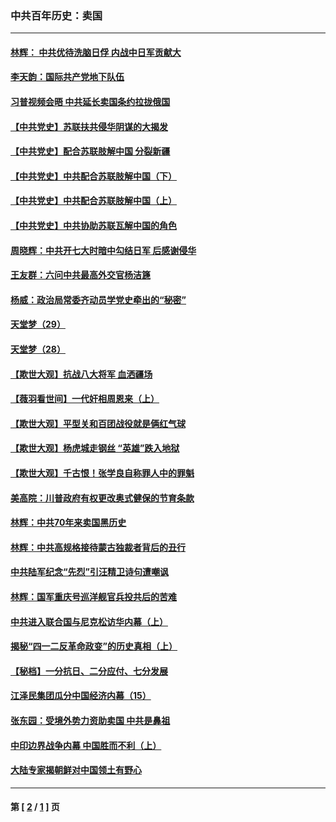 ### 中共百年历史：卖国
---
#### [林辉： 中共优待洗脑日俘 内战中日军贡献大](../../pages/nf1176117/n13624644.md?03030430) 
#### [李天韵：国际共产党地下队伍](../../pages/nf1176117/n13611808.md?03030430) 
#### [习普视频会晤 中共延长卖国条约拉拢俄国](../../pages/nf1176117/n13060971.md?03030430) 
#### [【中共党史】苏联扶共侵华阴谋的大揭发](../../pages/nf1176117/n13056050.md?03030430) 
#### [【中共党史】配合苏联肢解中国 分裂新疆](../../pages/nf1176117/n13040700.md?03030430) 
#### [【中共党史】中共配合苏联肢解中国（下）](../../pages/nf1176117/n13035660.md?03030430) 
#### [【中共党史】中共配合苏联肢解中国（上）](../../pages/nf1176117/n13030262.md?03030430) 
#### [【中共党史】中共协助苏联瓦解中国的角色](../../pages/nf1176117/n13018109.md?03030430) 
#### [周晓辉：中共开七大时暗中勾结日军 后感谢侵华](../../pages/nf1176117/n12921960.md?03030430) 
#### [王友群：六问中共最高外交官杨洁篪](../../pages/nf1176117/n12836495.md?03030430) 
#### [杨威：政治局常委齐动员学党史牵出的“秘密”](../../pages/nf1176117/n12764642.md?03030430) 
#### [天堂梦（29）](../../pages/nf1176117/n12408465.md?03030430) 
#### [天堂梦（28）](../../pages/nf1176117/n12408309.md?03030430) 
#### [【欺世大观】抗战八大将军 血洒疆场](../../pages/nf1176117/n12357044.md?03030430) 
#### [【薇羽看世间】一代奸相周恩来（上）](../../pages/nf1176117/n12401109.md?03030430) 
#### [【欺世大观】平型关和百团战役就是俩红气球](../../pages/nf1176117/n12359157.md?03030430) 
#### [【欺世大观】杨虎城走钢丝 “英雄”跌入地狱](../../pages/nf1176117/n12358840.md?03030430) 
#### [【欺世大观】千古恨！张学良自称罪人中的罪魁](../../pages/nf1176117/n12358629.md?03030430) 
#### [美高院：川普政府有权更改奥式健保的节育条款](../../pages/nf1176117/n12242171.md?03030430) 
#### [林辉：中共70年来卖国黑历史](../../pages/nf1176117/n11552181.md?03030430) 
#### [林辉：中共高规格接待蒙古独裁者背后的丑行](../../pages/nf1176117/n11225005.md?03030430) 
#### [中共陆军纪念“先烈”引汪精卫诗句遭嘲讽](../../pages/nf1176117/n11153345.md?03030430) 
#### [林辉：国军重庆号巡洋舰官兵投共后的苦难](../../pages/nf1176117/n10997801.md?03030430) 
#### [中共进入联合国与尼克松访华内幕（上）](../../pages/nf1176117/n10138788.md?03030430) 
#### [揭秘“四一二反革命政变”的历史真相（上）](../../pages/nf1176117/n9996650.md?03030430) 
#### [【秘档】一分抗日、二分应付、七分发展](../../pages/nf1176117/n9331484.md?03030430) 
#### [江泽民集团瓜分中国经济内幕（15）](../../pages/nf1176117/n9268584.md?03030430) 
#### [张东园：受境外势力资助卖国 中共是鼻祖](../../pages/nf1176117/n9272480.md?03030430) 
#### [中印边界战争内幕 中国胜而不利（上）](../../pages/nf1176117/n9252458.md?03030430) 
#### [大陆专家揭朝鲜对中国领土有野心](../../pages/nf1176117/n9074056.md?03030430) 

---
#### 第 [ [2](./2.md?03030430) / [1](./1.md?03030430) ] 页
